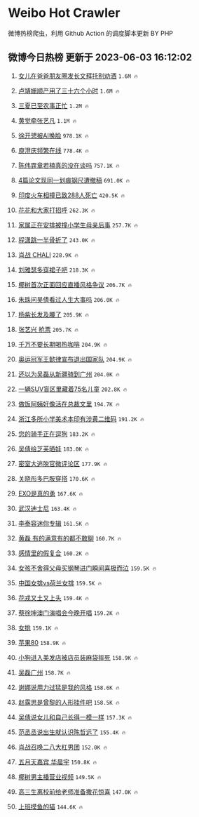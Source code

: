 # Weibo Hot Crawler 



微博热榜爬虫，利用 Github Action 的调度脚本更新 BY PHP 


## 微博今日热榜 更新于 2023-06-03 16:12:02 
1. [女儿在爸爸朋友圈发长文拜托别劝酒](https://s.weibo.com/weibo?q=%23%E5%A5%B3%E5%84%BF%E5%9C%A8%E7%88%B8%E7%88%B8%E6%9C%8B%E5%8F%8B%E5%9C%88%E5%8F%91%E9%95%BF%E6%96%87%E6%8B%9C%E6%89%98%E5%88%AB%E5%8A%9D%E9%85%92%23&t=31&band_rank=1&Refer=top) `1.6M 🔥` 

1. [卢靖姗顺产用了三十六个小时](https://s.weibo.com/weibo?q=%23%E5%8D%A2%E9%9D%96%E5%A7%97%E9%A1%BA%E4%BA%A7%E7%94%A8%E4%BA%86%E4%B8%89%E5%8D%81%E5%85%AD%E4%B8%AA%E5%B0%8F%E6%97%B6%23&t=31&band_rank=2&Refer=top) `1.6M 🔥` 

1. [三夏已至农事正忙](https://s.weibo.com/weibo?q=%23%E4%B8%89%E5%A4%8F%E5%B7%B2%E8%87%B3%E5%86%9C%E4%BA%8B%E6%AD%A3%E5%BF%99%23&t=31&band_rank=3&Refer=top) `1.2M 🔥` 

1. [黄觉牵张艺凡](https://s.weibo.com/weibo?q=%23%E9%BB%84%E8%A7%89%E7%89%B5%E5%BC%A0%E8%89%BA%E5%87%A1%23&t=31&band_rank=4&Refer=top) `1.1M 🔥` 

1. [徐开骋被AI换脸](https://s.weibo.com/weibo?q=%23%E5%BE%90%E5%BC%80%E9%AA%8B%E8%A2%ABAI%E6%8D%A2%E8%84%B8%23&t=31&band_rank=5&Refer=top) `978.1K 🔥` 

1. [庾澄庆频繁在线](https://s.weibo.com/weibo?q=%23%E5%BA%BE%E6%BE%84%E5%BA%86%E9%A2%91%E7%B9%81%E5%9C%A8%E7%BA%BF%23&t=31&band_rank=6&Refer=top) `778.4K 🔥` 

1. [陈伟霆章若楠真的没在谈吗](https://s.weibo.com/weibo?q=%23%E9%99%88%E4%BC%9F%E9%9C%86%E7%AB%A0%E8%8B%A5%E6%A5%A0%E7%9C%9F%E7%9A%84%E6%B2%A1%E5%9C%A8%E8%B0%88%E5%90%97%23&t=31&band_rank=7&Refer=top) `757.1K 🔥` 

1. [4篇论文现同一划痕钢尺遭撤稿](https://s.weibo.com/weibo?q=%234%E7%AF%87%E8%AE%BA%E6%96%87%E7%8E%B0%E5%90%8C%E4%B8%80%E5%88%92%E7%97%95%E9%92%A2%E5%B0%BA%E9%81%AD%E6%92%A4%E7%A8%BF%23&t=31&band_rank=8&Refer=top) `691.0K 🔥` 

1. [印度火车相撞已致288人死亡](https://s.weibo.com/weibo?q=%23%E5%8D%B0%E5%BA%A6%E7%81%AB%E8%BD%A6%E7%9B%B8%E6%92%9E%E5%B7%B2%E8%87%B4288%E4%BA%BA%E6%AD%BB%E4%BA%A1%23&t=31&band_rank=9&Refer=top) `420.5K 🔥` 

1. [花花和大家打招呼](https://s.weibo.com/weibo?q=%E8%8A%B1%E8%8A%B1%E5%92%8C%E5%A4%A7%E5%AE%B6%E6%89%93%E6%8B%9B%E5%91%BC&t=31&band_rank=10&Refer=top) `262.3K 🔥` 

1. [家属正在安排被撞小学生母亲后事](https://s.weibo.com/weibo?q=%23%E5%AE%B6%E5%B1%9E%E6%AD%A3%E5%9C%A8%E5%AE%89%E6%8E%92%E8%A2%AB%E6%92%9E%E5%B0%8F%E5%AD%A6%E7%94%9F%E6%AF%8D%E4%BA%B2%E5%90%8E%E4%BA%8B%23&t=31&band_rank=11&Refer=top) `257.7K 🔥` 

1. [程潇跳一半骨折了](https://s.weibo.com/weibo?q=%23%E7%A8%8B%E6%BD%87%E8%B7%B3%E4%B8%80%E5%8D%8A%E9%AA%A8%E6%8A%98%E4%BA%86%23&t=31&band_rank=12&Refer=top) `243.0K 🔥` 

1. [肖战 CHALI](https://s.weibo.com/weibo?q=%E8%82%96%E6%88%98%20CHALI&t=31&band_rank=13&Refer=top) `228.9K 🔥` 

1. [刘雅瑟多穿裙子吧](https://s.weibo.com/weibo?q=%23%E5%88%98%E9%9B%85%E7%91%9F%E5%A4%9A%E7%A9%BF%E8%A3%99%E5%AD%90%E5%90%A7%23&t=31&band_rank=14&Refer=top) `218.3K 🔥` 

1. [椰树首次正面回应直播风格争议](https://s.weibo.com/weibo?q=%23%E6%A4%B0%E6%A0%91%E9%A6%96%E6%AC%A1%E6%AD%A3%E9%9D%A2%E5%9B%9E%E5%BA%94%E7%9B%B4%E6%92%AD%E9%A3%8E%E6%A0%BC%E4%BA%89%E8%AE%AE%23&t=31&band_rank=15&Refer=top) `206.7K 🔥` 

1. [朱珠问吴倩看过人生大事吗](https://s.weibo.com/weibo?q=%23%E6%9C%B1%E7%8F%A0%E9%97%AE%E5%90%B4%E5%80%A9%E7%9C%8B%E8%BF%87%E4%BA%BA%E7%94%9F%E5%A4%A7%E4%BA%8B%E5%90%97%23&t=31&band_rank=16&Refer=top) `206.0K 🔥` 

1. [杨紫长发及腰了](https://s.weibo.com/weibo?q=%23%E6%9D%A8%E7%B4%AB%E9%95%BF%E5%8F%91%E5%8F%8A%E8%85%B0%E4%BA%86%23&t=31&band_rank=17&Refer=top) `205.9K 🔥` 

1. [张艺兴 抢票](https://s.weibo.com/weibo?q=%E5%BC%A0%E8%89%BA%E5%85%B4%20%E6%8A%A2%E7%A5%A8&t=31&band_rank=18&Refer=top) `205.7K 🔥` 

1. [千万不要长期喝热咖啡](https://s.weibo.com/weibo?q=%23%E5%8D%83%E4%B8%87%E4%B8%8D%E8%A6%81%E9%95%BF%E6%9C%9F%E5%96%9D%E7%83%AD%E5%92%96%E5%95%A1%23&t=31&band_rank=19&Refer=top) `204.9K 🔥` 

1. [奥运冠军王懿律宣布退出国家队](https://s.weibo.com/weibo?q=%23%E5%A5%A5%E8%BF%90%E5%86%A0%E5%86%9B%E7%8E%8B%E6%87%BF%E5%BE%8B%E5%AE%A3%E5%B8%83%E9%80%80%E5%87%BA%E5%9B%BD%E5%AE%B6%E9%98%9F%23&t=31&band_rank=20&Refer=top) `204.9K 🔥` 

1. [还以为吴磊从新疆骑到广州](https://s.weibo.com/weibo?q=%E8%BF%98%E4%BB%A5%E4%B8%BA%E5%90%B4%E7%A3%8A%E4%BB%8E%E6%96%B0%E7%96%86%E9%AA%91%E5%88%B0%E5%B9%BF%E5%B7%9E&t=31&band_rank=21&Refer=top) `204.0K 🔥` 

1. [一辆SUV盲区里藏着75名儿童](https://s.weibo.com/weibo?q=%23%E4%B8%80%E8%BE%86SUV%E7%9B%B2%E5%8C%BA%E9%87%8C%E8%97%8F%E7%9D%8075%E5%90%8D%E5%84%BF%E7%AB%A5%23&t=31&band_rank=22&Refer=top) `202.8K 🔥` 

1. [做饭阿姨好像活在总裁文里](https://s.weibo.com/weibo?q=%E5%81%9A%E9%A5%AD%E9%98%BF%E5%A7%A8%E5%A5%BD%E5%83%8F%E6%B4%BB%E5%9C%A8%E6%80%BB%E8%A3%81%E6%96%87%E9%87%8C&t=31&band_rank=23&Refer=top) `194.7K 🔥` 

1. [浙江多所小学美术本印有涉黄二维码](https://s.weibo.com/weibo?q=%23%E6%B5%99%E6%B1%9F%E5%A4%9A%E6%89%80%E5%B0%8F%E5%AD%A6%E7%BE%8E%E6%9C%AF%E6%9C%AC%E5%8D%B0%E6%9C%89%E6%B6%89%E9%BB%84%E4%BA%8C%E7%BB%B4%E7%A0%81%23&t=31&band_rank=24&Refer=top) `191.2K 🔥` 

1. [您的骑手正在逗狗](https://s.weibo.com/weibo?q=%23%E6%82%A8%E7%9A%84%E9%AA%91%E6%89%8B%E6%AD%A3%E5%9C%A8%E9%80%97%E7%8B%97%23&t=31&band_rank=25&Refer=top) `183.2K 🔥` 

1. [吴倩给芝芙晒娃](https://s.weibo.com/weibo?q=%23%E5%90%B4%E5%80%A9%E7%BB%99%E8%8A%9D%E8%8A%99%E6%99%92%E5%A8%83%23&t=31&band_rank=26&Refer=top) `183.0K 🔥` 

1. [密室大逃脱官微评论区](https://s.weibo.com/weibo?q=%23%E5%AF%86%E5%AE%A4%E5%A4%A7%E9%80%83%E8%84%B1%E5%AE%98%E5%BE%AE%E8%AF%84%E8%AE%BA%E5%8C%BA%23&t=31&band_rank=27&Refer=top) `177.9K 🔥` 

1. [关晓彤多巴胺穿搭](https://s.weibo.com/weibo?q=%23%E5%85%B3%E6%99%93%E5%BD%A4%E5%A4%9A%E5%B7%B4%E8%83%BA%E7%A9%BF%E6%90%AD%23&t=31&band_rank=28&Refer=top) `170.6K 🔥` 

1. [EXO是真的勇](https://s.weibo.com/weibo?q=%23EXO%E6%98%AF%E7%9C%9F%E7%9A%84%E5%8B%87%23&t=31&band_rank=29&Refer=top) `167.6K 🔥` 

1. [武汉迪士尼](https://s.weibo.com/weibo?q=%23%E6%AD%A6%E6%B1%89%E8%BF%AA%E5%A3%AB%E5%B0%BC%23&t=31&band_rank=30&Refer=top) `163.4K 🔥` 

1. [李泰容迷你专辑](https://s.weibo.com/weibo?q=%E6%9D%8E%E6%B3%B0%E5%AE%B9%E8%BF%B7%E4%BD%A0%E4%B8%93%E8%BE%91&t=31&band_rank=31&Refer=top) `161.5K 🔥` 

1. [黄磊 有的满意有的都不敢聊](https://s.weibo.com/weibo?q=%E9%BB%84%E7%A3%8A%20%E6%9C%89%E7%9A%84%E6%BB%A1%E6%84%8F%E6%9C%89%E7%9A%84%E9%83%BD%E4%B8%8D%E6%95%A2%E8%81%8A&t=31&band_rank=32&Refer=top) `160.7K 🔥` 

1. [感情里的假复合](https://s.weibo.com/weibo?q=%E6%84%9F%E6%83%85%E9%87%8C%E7%9A%84%E5%81%87%E5%A4%8D%E5%90%88&t=31&band_rank=33&Refer=top) `160.2K 🔥` 

1. [女孩不舍得父母买钢琴进门瞬间喜极而泣](https://s.weibo.com/weibo?q=%23%E5%A5%B3%E5%AD%A9%E4%B8%8D%E8%88%8D%E5%BE%97%E7%88%B6%E6%AF%8D%E4%B9%B0%E9%92%A2%E7%90%B4%E8%BF%9B%E9%97%A8%E7%9E%AC%E9%97%B4%E5%96%9C%E6%9E%81%E8%80%8C%E6%B3%A3%23&t=31&band_rank=34&Refer=top) `159.5K 🔥` 

1. [中国女排vs荷兰女排](https://s.weibo.com/weibo?q=%23%E4%B8%AD%E5%9B%BD%E5%A5%B3%E6%8E%92vs%E8%8D%B7%E5%85%B0%E5%A5%B3%E6%8E%92%23&t=31&band_rank=35&Refer=top) `159.5K 🔥` 

1. [花戎又土又上头](https://s.weibo.com/weibo?q=%23%E8%8A%B1%E6%88%8E%E5%8F%88%E5%9C%9F%E5%8F%88%E4%B8%8A%E5%A4%B4%23&t=31&band_rank=36&Refer=top) `159.4K 🔥` 

1. [蔡徐坤澳门演唱会今晚开唱](https://s.weibo.com/weibo?q=%23%E8%94%A1%E5%BE%90%E5%9D%A4%E6%BE%B3%E9%97%A8%E6%BC%94%E5%94%B1%E4%BC%9A%E4%BB%8A%E6%99%9A%E5%BC%80%E5%94%B1%23&t=31&band_rank=37&Refer=top) `159.2K 🔥` 

1. [女排](https://s.weibo.com/weibo?q=%E5%A5%B3%E6%8E%92&t=31&band_rank=38&Refer=top) `159.1K 🔥` 

1. [苹果80](https://s.weibo.com/weibo?q=%E8%8B%B9%E6%9E%9C80&t=31&band_rank=39&Refer=top) `158.9K 🔥` 

1. [小狗进入美发店被店员装麻袋摔死](https://s.weibo.com/weibo?q=%23%E5%B0%8F%E7%8B%97%E8%BF%9B%E5%85%A5%E7%BE%8E%E5%8F%91%E5%BA%97%E8%A2%AB%E5%BA%97%E5%91%98%E8%A3%85%E9%BA%BB%E8%A2%8B%E6%91%94%E6%AD%BB%23&t=31&band_rank=40&Refer=top) `158.9K 🔥` 

1. [吴磊广州](https://s.weibo.com/weibo?q=%E5%90%B4%E7%A3%8A%E5%B9%BF%E5%B7%9E&t=31&band_rank=41&Refer=top) `158.7K 🔥` 

1. [谢娜说用力过猛是我的风格](https://s.weibo.com/weibo?q=%23%E8%B0%A2%E5%A8%9C%E8%AF%B4%E7%94%A8%E5%8A%9B%E8%BF%87%E7%8C%9B%E6%98%AF%E6%88%91%E7%9A%84%E9%A3%8E%E6%A0%BC%23&t=31&band_rank=42&Refer=top) `158.6K 🔥` 

1. [赵露思是曾黎的人形挂件吧](https://s.weibo.com/weibo?q=%23%E8%B5%B5%E9%9C%B2%E6%80%9D%E6%98%AF%E6%9B%BE%E9%BB%8E%E7%9A%84%E4%BA%BA%E5%BD%A2%E6%8C%82%E4%BB%B6%E5%90%A7%23&t=31&band_rank=43&Refer=top) `158.5K 🔥` 

1. [吴倩说女儿和自己长得一模一样](https://s.weibo.com/weibo?q=%23%E5%90%B4%E5%80%A9%E8%AF%B4%E5%A5%B3%E5%84%BF%E5%92%8C%E8%87%AA%E5%B7%B1%E9%95%BF%E5%BE%97%E4%B8%80%E6%A8%A1%E4%B8%80%E6%A0%B7%23&t=31&band_rank=44&Refer=top) `157.3K 🔥` 

1. [范丞丞说出生就认识陈哲远了](https://s.weibo.com/weibo?q=%23%E8%8C%83%E4%B8%9E%E4%B8%9E%E8%AF%B4%E5%87%BA%E7%94%9F%E5%B0%B1%E8%AE%A4%E8%AF%86%E9%99%88%E5%93%B2%E8%BF%9C%E4%BA%86%23&t=31&band_rank=45&Refer=top) `155.4K 🔥` 

1. [肖战召唤二八大杠男团](https://s.weibo.com/weibo?q=%23%E8%82%96%E6%88%98%E5%8F%AC%E5%94%A4%E4%BA%8C%E5%85%AB%E5%A4%A7%E6%9D%A0%E7%94%B7%E5%9B%A2%23&t=31&band_rank=46&Refer=top) `152.0K 🔥` 

1. [五月天嘉宾 华晨宇](https://s.weibo.com/weibo?q=%E4%BA%94%E6%9C%88%E5%A4%A9%E5%98%89%E5%AE%BE%20%E5%8D%8E%E6%99%A8%E5%AE%87&t=31&band_rank=47&Refer=top) `150.8K 🔥` 

1. [椰树男主播营业视频](https://s.weibo.com/weibo?q=%E6%A4%B0%E6%A0%91%E7%94%B7%E4%B8%BB%E6%92%AD%E8%90%A5%E4%B8%9A%E8%A7%86%E9%A2%91&t=31&band_rank=48&Refer=top) `149.5K 🔥` 

1. [高三生离校前给老师准备撒花惊喜](https://s.weibo.com/weibo?q=%23%E9%AB%98%E4%B8%89%E7%94%9F%E7%A6%BB%E6%A0%A1%E5%89%8D%E7%BB%99%E8%80%81%E5%B8%88%E5%87%86%E5%A4%87%E6%92%92%E8%8A%B1%E6%83%8A%E5%96%9C%23&t=31&band_rank=49&Refer=top) `147.0K 🔥` 

1. [上班摸鱼的猫](https://s.weibo.com/weibo?q=%23%E4%B8%8A%E7%8F%AD%E6%91%B8%E9%B1%BC%E7%9A%84%E7%8C%AB%23&t=31&band_rank=50&Refer=top) `144.6K 🔥` 

